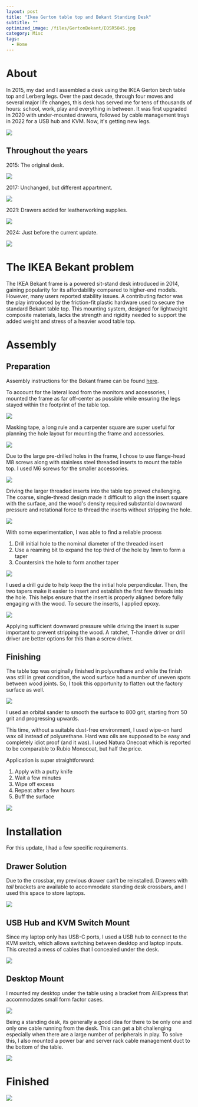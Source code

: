 ```yaml
---
layout: post
title: "Ikea Gerton table top and Bekant Standing Desk"
subtitle: "" 
optimized_image: /files/GertonBekant/EOSR5845.jpg
category: Misc
tags:
  - Home
---
```


# About

In 2015, my dad and I assembled a desk using the IKEA Gerton birch table top and Lerberg legs. Over the past decade, through four moves and several major life changes, this desk has served me for tens of thousands of hours: school, work, play and everything in between. It was first upgraded in 2020 with under-mounted drawers, followed by cable management trays in 2022 for a USB hub and KVM. Now, it's getting new legs.

<img src="/files/GertonBekant/EOSR5844.jpg">

## Throughout the years

2015: The original desk.

<img src="/files/GertonBekant/setup2015-2.jpg">

2017: Unchanged, but different appartment.

<img src="/files/GertonBekant/setup2017.JPG">

2021: Drawers added for leatherworking supplies.

<img src="/files/GertonBekant/setup2021-2.jpg">

2024: Just before the current update.

<img src="/files/GertonBekant/setup2024.jpg">


# The IKEA Bekant problem

The IKEA Bekant frame is a powered sit-stand desk introduced in 2014, gaining popularity for its affordability compared to higher-end models. However, many users reported stability issues. A contributing factor was the play introduced by the friction-fit plastic hardware used to secure the standard Bekant table top. This mounting system, designed for lightweight composite materials, lacks the strength and rigidity needed to support the added weight and stress of a heavier wood table top.

# Assembly

## Preparation

Assembly instructions for the Bekant frame can be found <a href="/files/GertonBekant/bekant.pdf">here</a>.

To account for the lateral load from the monitors and accessories, I mounted the frame as far off-center as possible while ensuring the legs stayed within the footprint of the table top.

<img src="/files/GertonBekant/layout.png">

Masking tape, a long rule and a carpenter square are super useful for planning the hole layout for mounting the frame and accessories.

<img src="/files/GertonBekant/IMG_20240716_201619.jpg">

Due to the large pre-drilled holes in the frame, I chose to use flange-head M8 screws along with stainless steel threaded inserts to mount the table top. I used M6 screws for the smaller accessories.

<img src="/files/GertonBekant/GertonBekant-1.jpg">

Driving the larger threaded inserts into the table top proved challenging. The coarse, single-thread design made it difficult to align the insert square with the surface, and the wood's density required substantial downward pressure and rotational force to thread the inserts without stripping the hole.

<img src="/files/GertonBekant/threaded_insert.png">

With some experimentation, I was able to find a reliable process

1. Drill initial hole to the nominal diameter of the threaded insert
2. Use a reaming bit to expand the top third of the hole by 1mm to form a taper
3. Countersink the hole to form another taper

<img src="/files/GertonBekant/GertonBekant-4.jpg">

I used a drill guide to help keep the the initial hole perpendicular. Then, the two tapers make it easier to insert and establish the first few threads into the hole. This helps ensure that the insert is properly aligned before fully engaging with the wood. To secure the inserts, I applied epoxy.

<img src="/files/GertonBekant/GertonBekant-3.jpg">

Applying sufficient downward pressure while driving the insert is super important to prevent stripping the wood. A ratchet, T-handle driver or drill driver are better options for this than a screw driver.

## Finishing

The table top was originally finished in polyurethane and while the finish was still in great condition, the wood surface had a number of uneven spots between wood joints. So, I took this opportunity to flatten out the factory surface as well.

<img src="/files/GertonBekant/IMG_20240713_154442.jpg">

I used an orbital sander to smooth the surface to 800 grit, starting from 50 grit and progressing upwards.

This time, without a suitable dust-free environment, I used wipe-on hard wax oil instead of polyurethane. Hard wax oils are supposed to be easy and completely idiot proof (and it was). I used Natura Onecoat which is reported to be comparable to Rubio Monocoat, but half the price.

Application is super straightforward:

1. Apply with a putty knife
2. Wait a few minutes
3. Wipe off excess
4. Repeat after a few hours
5. Buff the surface

<img src="/files/GertonBekant/IMG_20240721_191930.jpg">

# Installation

For this update, I had a few specific requirements.

## Drawer Solution

Due to the crossbar, my previous drawer can’t be reinstalled. Drawers with _tall_ brackets are available to accommodate standing desk crossbars, and I used this space to store laptops.

<img src="/files/GertonBekant/GertonBekant-7.jpg">

## USB Hub and KVM Switch Mount

Since my laptop only has USB-C ports, I used a USB hub to connect to the KVM switch, which allows switching between desktop and laptop inputs. This created a mess of cables that I concealed under the desk.

<img src="/files/GertonBekant/GertonBekant-8.jpg">

## Desktop Mount

I mounted my desktop under the table using a bracket from AliExpress that accommodates small form factor cases.

<img src="/files/GertonBekant/GertonBekant-6.jpg">

Being a standing desk, its generally a good idea for there to be only one and only one cable running from the desk. This can get a bit challenging especially when there are a large number of peripherals in play. To solve this, I also mounted a power bar and server rack cable management duct to the bottom of the table.

<img src="/files/GertonBekant/GertonBekant-9.jpg">

# Finished

<img src ="/files/GertonBekant/EOSR5845.jpg">
